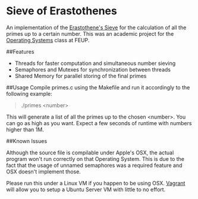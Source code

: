Sieve of Erastothenes
==================

An implementation of the [Erastothene's Sieve](http://en.wikipedia.org/wiki/Sieve_of_Eratosthenes) for the calculation of all the primes up to a certain number. This was an academic project for the [Operating Systems](https://sigarra.up.pt/feup/en/UCURR_GERAL.FICHA_UC_VIEW?pv_ocorrencia_id=333120) class at FEUP.

##Features

+ Threads for faster computation and simultaneous number sieving
+ Semaphores and Mutexes for synchronization between threads
+ Shared Memory for parallel storing of the final primes

##Usage
Compile primes.c using the Makefile and run it accordingly to the following example:

> ./primes &lt;number&gt;

This will generate a list of all the primes up to the chosen &lt;number&gt;. You can go as high as you want. Expect a few seconds of runtime with numbers higher than 1M.

##Known Issues

Although the source file is compilable under Apple's OSX, the actual program won't run correctly on that Operating System. This is due to the fact that the usage of unnamed semaphores was a required feature and OSX doesn't implement those.

Please run this under a Linux VM if you happen to be using OSX. [Vagrant](http://www.vagrantup.com/) will allow you to setup a Ubuntu Server VM with little to no effort.